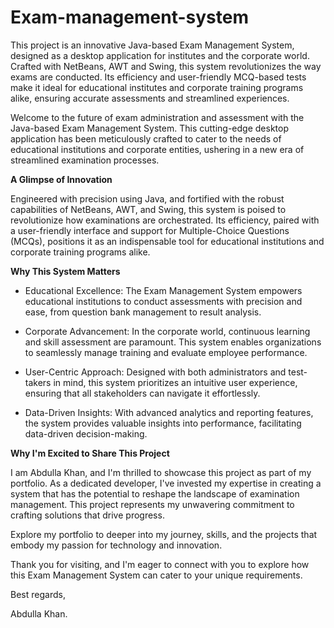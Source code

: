 # Exam-management-system
This project is an innovative Java-based Exam Management System, designed as a desktop application for institutes and the corporate world. Crafted with NetBeans, AWT and Swing, this system revolutionizes the way exams are conducted. Its efficiency and user-friendly MCQ-based tests make it ideal for educational institutes and corporate training programs alike, ensuring accurate assessments and streamlined experiences.



Welcome to the future of exam administration and assessment with the Java-based Exam Management System. This cutting-edge desktop application has been meticulously crafted to cater to the needs of educational institutions and corporate entities, ushering in a new era of streamlined examination processes.

**A Glimpse of Innovation**

Engineered with precision using Java, and fortified with the robust capabilities of NetBeans, AWT, and Swing, this system is poised to revolutionize how examinations are orchestrated. Its efficiency, paired with a user-friendly interface and support for Multiple-Choice Questions (MCQs), positions it as an indispensable tool for educational institutions and corporate training programs alike.

**Why This System Matters**

- Educational Excellence: The Exam Management System empowers educational institutions to conduct assessments with precision and ease, from question bank management to result analysis.

- Corporate Advancement: In the corporate world, continuous learning and skill assessment are paramount. This system enables organizations to seamlessly manage training and evaluate employee performance.

- User-Centric Approach: Designed with both administrators and test-takers in mind, this system prioritizes an intuitive user experience, ensuring that all stakeholders can navigate it effortlessly.

- Data-Driven Insights: With advanced analytics and reporting features, the system provides valuable insights into performance, facilitating data-driven decision-making.

**Why I'm Excited to Share This Project**

I am Abdulla Khan, and I'm thrilled to showcase this project as part of my portfolio. As a dedicated developer, I've invested my expertise in creating a system that has the potential to reshape the landscape of examination management. This project represents my unwavering commitment to crafting solutions that drive progress.

Explore my portfolio to deeper into my journey, skills, and the projects that embody my passion for technology and innovation.

Thank you for visiting, and I'm eager to connect with you to explore how this Exam Management System can cater to your unique requirements.

Best regards,

Abdulla Khan.

